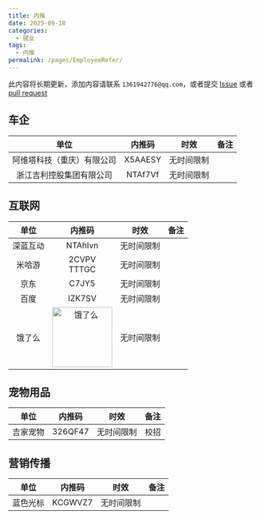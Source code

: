 ```yaml
---
title: 内推
date: 2025-09-18
categories:
  - 就业
tags:
  - 内推
permalink: /pages/EmployeeRefer/
---
```


此内容将长期更新，添加内容请联系 `1361942776@qq.com`，或者提交 [Issue](https://github.com/NCEPUwiki/NCEPUwiki/issues) 或者 [pull request](https://github.com/NCEPUwiki/NCEPUwiki/pulls)

## 车企

| 单位 | 内推码 | 时效 | 备注 |
| :---: | :---: | :---: | :---: |
| 阿维塔科技（重庆）有限公司 | X5AAESY | 无时间限制 | |
| 浙江吉利控股集团有限公司 | NTAf7Vf | 无时间限制 | |

## 互联网

| 单位  | 内推码 | 时效  | 备注  |
| :---: | :----: | :---: | :---: |
| 深蓝互动 | NTAhIvn | 无时间限制 | |
| 米哈游 | 2CVPV </br> TTTGC | 无时间限制 | |
| 京东 | C7JY5 | 无时间限制 | |
| 百度 | IZK7SV | 无时间限制 | |
| 饿了么 | <img src="/img/06/02/饿了么.jpg" alt="饿了么" width="120" /> | 无时间限制 | |

## 宠物用品

| 单位  | 内推码 | 时效  | 备注  |
| :---: | :----: | :---: | :---: |
| 吉家宠物 | 326QF47 | 无时间限制 | 校招 |

## 营销传播

|   单位   | 内推码  |    时效    | 备注  |
| :------: | :-----: | :--------: | :---: |
| 蓝色光标 | KCGWVZ7 | 无时间限制 |  |